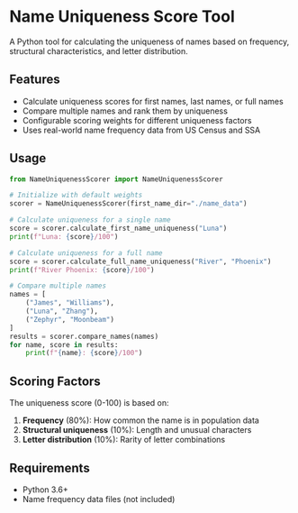 # Name Uniqueness Score Tool

A Python tool for calculating the uniqueness of names based on frequency, structural characteristics, and letter distribution.

## Features

- Calculate uniqueness scores for first names, last names, or full names
- Compare multiple names and rank them by uniqueness
- Configurable scoring weights for different uniqueness factors
- Uses real-world name frequency data from US Census and SSA

## Usage

```python
from NameUniquenessScorer import NameUniquenessScorer

# Initialize with default weights
scorer = NameUniquenessScorer(first_name_dir="./name_data")

# Calculate uniqueness for a single name
score = scorer.calculate_first_name_uniqueness("Luna")
print(f"Luna: {score}/100")

# Calculate uniqueness for a full name
score = scorer.calculate_full_name_uniqueness("River", "Phoenix")
print(f"River Phoenix: {score}/100")

# Compare multiple names
names = [
    ("James", "Williams"),
    ("Luna", "Zhang"),
    ("Zephyr", "Moonbeam")
]
results = scorer.compare_names(names)
for name, score in results:
    print(f"{name}: {score}/100")
```

## Scoring Factors

The uniqueness score (0-100) is based on:

1. **Frequency** (80%): How common the name is in population data
2. **Structural uniqueness** (10%): Length and unusual characters
3. **Letter distribution** (10%): Rarity of letter combinations

## Requirements

- Python 3.6+
- Name frequency data files (not included)
